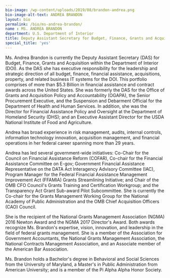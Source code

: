 ```yaml
---
bio-image: /wp-content/uploads/2019/08/brandon-andrea.png
bio-image-alt-text: ANDREA BRANDON
layout: bio
permalink: /bio/ms-andrea-brandon/
name : MS. ANDREA BRANDON
department: U.S. Department of Interior
title: Deputy Assistant Secretary for Budget, Finance, Grants and Acquisition
special_title: 'yes'
---
```


Ms. Andrea Brandon is currently the Deputy Assistant Secretary (DAS) for Budget, Finance, Grants and Acquisition within the Department of Interior (DOI). As the DAS she has executive responsibility for the leadership and strategic direction of all budget, finance, financial assistance, acquisitions, property, and related business IT systems for the DOI. This portfolio comprises of more than $5.3 Billion in financial assistance and contract awards across the United States. She was formerly the DAS for the Office of Grants and Acquisition Policy and Accountability (OGAPA), the Senior Procurement Executive, and the Suspension and Debarment Official for the Department of Health and Human Services. In addition, she was the Director for Financial Assistance Policy and Oversight at the Department of Homeland Security (DHS); and an Executive Assistant Director for the USDA National Institute of Food and Agriculture.

Andrea has broad experience in risk management, audits, internal controls, information technology innovation, acquisition management, and financial operations in her federal career spanning more than 29 years.

Andrea has led several government-wide initiatives: Co-Chair for the Council on Financial Assistance Reform (COFAR), Co-chair for the Financial Assistance Committee on E-gov; Government Financial Assistance Representative on the DATA Act Interagency Advisory Committee (IAC), Program Manager for the Federal Financial Assistance Management Improvement Act (FFAMIA) Grants Streamlining Initiative; and Chair of the OMB CFO Council's Grants Training and Certification Workgroup; and the Transparency Act Grant Sub-award Pilot Subcommittee. She is currently the Co-chair for the Grants Management Working Group for the National Academy of Public Administration and the OMB Chief Acquisition Officers (CAO) Council.

She is the recipient of the National Grants Management Association (NGMA) 2016 Newton Award and the NGMA 2017 Director's Award. Both awards recognize Ms. Brandon's expertise, vision, innovation, and leadership in the field of federal grants management. She is a member of the Association for Government Accountants, the National Grants Management Association, the National Contracts Management Association, and an Associate member of the American Bar Association.

Ms. Brandon holds a Bachelor's degree in Behavioral and Social Sciences from the University of Maryland, a Master's in Public Administration from American University; and is a member of the Pi Alpha Alpha Honor Society.
